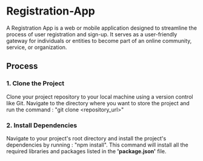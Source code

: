 # Registration-App
A Registration App is a web or mobile application designed to streamline the process of user registration and sign-up. It serves as a user-friendly gateway for individuals or entities to become part of an online community, service, or organization.

## Process
### 1. Clone the Project
Clone your project repository to your local machine using a version control like Git. Navigate to the directory where you want to store the project and run the command : "git clone <repository_url>"

### 2. Install Dependencies
Navigate to your project's root directory and install the project's dependencies by running : "npm install". This command will install all the required libraries and packages listed in the **'package.json'** file.
